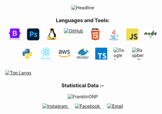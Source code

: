 <div align="center">
    <img src="https://readme-typing-svg.herokuapp.com?color=%23FFA500&size=32&center=true&vCenter=true&width=700&height=50&lines=Hi+there+I'm+Franklin+Noj+%F0%9F%91%8B;Computer+Science+Engineering+Student;From+San+Carlos+University+of+Guatemala&font=bold" alt="Headline" />
</div>

<h3 style="text-align: center;">Languages and Tools:</h3>
<div style="display: flex; justify-content: center; flex-wrap: wrap; gap: 20px;">
  <a href="https://getbootstrap.com" target="_blank" rel="noreferrer">
  <img src="https://raw.githubusercontent.com/devicons/devicon/master/icons/bootstrap/bootstrap-original-wordmark.svg" alt="bootstrap" width="40" height="40" />
</a>
<a href="https://www.photoshop.com/en" target="_blank" rel="noreferrer">
  <img src="https://raw.githubusercontent.com/devicons/devicon/master/icons/photoshop/photoshop-original.svg" alt="photoshop" width="40" height="40" />
</a>
<a href="https://www.linux.org/" target="_blank" rel="noreferrer"> <img src="https://raw.githubusercontent.com/devicons/devicon/master/icons/linux/linux-original.svg" alt="linux" width="40" height="40"/> </a>
<a href="https://github.com/" target="_blank" rel="noreferrer">
  <img src="https://github.githubassets.com/images/modules/logos_page/GitHub-Mark.png" alt="GitHub" width="40" height="40" />
</a>
  <a href="https://www.w3.org/html/" target="_blank" rel="noreferrer">
    <img src="https://raw.githubusercontent.com/devicons/devicon/master/icons/html5/html5-original-wordmark.svg" alt="html5" width="40" height="40" />
  </a>
  <a href="https://www.java.com" target="_blank" rel="noreferrer">
    <img src="https://raw.githubusercontent.com/devicons/devicon/master/icons/java/java-original.svg" alt="java" width="40" height="40" />
  </a>
  <a href="https://developer.mozilla.org/en-US/docs/Web/JavaScript" target="_blank" rel="noreferrer">
    <img src="https://raw.githubusercontent.com/devicons/devicon/master/icons/javascript/javascript-original.svg" alt="javascript" width="40" height="40" />
  </a>
  <a href="https://nodejs.org" target="_blank" rel="noreferrer">
    <img src="https://raw.githubusercontent.com/devicons/devicon/master/icons/nodejs/nodejs-original-wordmark.svg" alt="nodejs" width="40" height="40" />
  </a>
  <a href="https://www.python.org" target="_blank" rel="noreferrer">
    <img src="https://raw.githubusercontent.com/devicons/devicon/master/icons/python/python-original.svg" alt="python" width="40" height="40" />
  </a>
  <a href="https://reactjs.org/" target="_blank" rel="noreferrer">
    <img src="https://raw.githubusercontent.com/devicons/devicon/master/icons/react/react-original-wordmark.svg" alt="react" width="40" height="40" />
  </a>
  <a href="https://aws.amazon.com" target="_blank" rel="noreferrer">
    <img src="https://raw.githubusercontent.com/devicons/devicon/master/icons/amazonwebservices/amazonwebservices-original-wordmark.svg" alt="AWS" width="40" height="40" />
  </a>
  <a href="https://www.docker.com" target="_blank" rel="noreferrer">
    <img src="https://raw.githubusercontent.com/devicons/devicon/master/icons/docker/docker-original-wordmark.svg" alt="Docker" width="40" height="40" />
  </a>
  <a href="https://www.typescriptlang.org" target="_blank" rel="noreferrer">
    <img src="https://raw.githubusercontent.com/devicons/devicon/master/icons/typescript/typescript-original.svg" alt="TypeScript" width="40" height="40" />
  </a>
<img src="https://upload.wikimedia.org/wikipedia/commons/thumb/5/5c/Google_Apps_Script_logo.svg/512px-Google_Apps_Script_logo.svg.png" alt="Google Apps Script" width="40" height="40">
<img src="https://upload.wikimedia.org/wikipedia/commons/d/d0/Raspberry_Pi_Logo.svg" alt="Raspberry Pi" width="40" height="40">

</div>

<br>

[![Top Langs](https://github-readme-stats.vercel.app/api/top-langs/?username=FranklinONP&layout=compact&theme=ocean_dark)](https://github.com/FranklinONP/EDD_PROYECTO_202200089)

<h3 style="text-align: center;">Statistical Data :-</h3>
<div style="text-align: center;">
  <p><img align="center"
      src="https://github-readme-stats.vercel.app/api?username=FranklinONP&show_icons=true&locale=en&bg_color=0d1117&text_color=ffffff"
      alt="FranklinONP" /></p>
</div>

<div align="center" class="icons-social">
  <a style="margin: 0 10px;" target="_blank" href="https://www.instagram.com/orlando_noj">
    <img src="https://img.icons8.com/doodle/40/000000/instagram-new--v2.png" alt="Instagram" />
  </a>
  <a style="margin: 0 10px;" target="_blank" href="https://www.facebook.com/Master10Frank?mibextid=ZbWKwL">
    <img src="https://img.icons8.com/doodle/40/000000/facebook-new.png" alt="Facebook" />
  </a>
  <a style="margin: 0 10px;" href="mailto:master11frank@gmail.com">
    <img src="https://img.icons8.com/doodle/40/000000/new-post.png" alt="Email" />
  </a>
</div>
